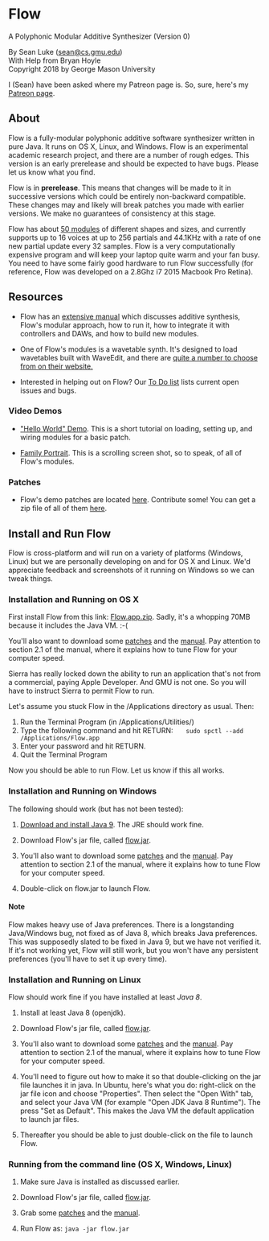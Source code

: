 # Flow 
A Polyphonic Modular Additive Synthesizer (Version 0)
 
By Sean Luke (sean@cs.gmu.edu) \
With Help from Bryan Hoyle \
Copyright 2018 by George Mason University

I (Sean) have been asked where my Patreon page is.  So, sure, here's my <a href="https://www.patreon.com/SeanLuke">Patreon page</a>.


## About

Flow is a fully-modular polyphonic additive software synthesizer written in pure Java.  It runs on OS X, Linux, and Windows.
Flow is an experimental academic research project, and there are a number of rough edges.  This version is an early prerelease 
and should be expected to have bugs.  Please let us know what you find.

Flow is in **prerelease**.  This means that changes will be made to it in successive versions which could be entirely non-backward
compatible.  These changes may and likely will break patches you made with earlier versions.  We make no guarantees of 
consistency at this stage.

Flow has about [50 modules](https://www.youtube.com/watch?v=TClQupjaBHE) of different shapes and sizes, and currently supports up to 16 voices at up to 256 partials and 44.1KHz with a rate of one new partial update every 32 samples.  Flow is a very computationally expensive program and will keep your laptop 
quite warm and your fan busy.  You need to have some fairly good hardware to run Flow successfully (for reference, Flow was 
developed on a 2.8Ghz i7 2015 Macbook Pro Retina).

## Resources

* Flow has an [extensive manual](https://cs.gmu.edu/~eclab/projects/flow/flow.pdf) which discusses additive synthesis, Flow's modular approach, how to run it, how to integrate it with controllers and DAWs, and how to build new modules.

* One of Flow's modules is a wavetable synth.  It's designed to load wavetables built with WaveEdit, and there are [quite a number to choose from on their website.](https://waveeditonline.com/)

* Interested in helping out on Flow?  Our [To Do list](TODO.md) lists current open issues and bugs.

### Video Demos
* ["Hello World" Demo](https://www.youtube.com/watch?v=w3aao8Sp0sQ).  This is a short tutorial on loading, setting up, and wiring modules for a basic patch.

* [Family Portrait](https://www.youtube.com/watch?v=TClQupjaBHE).  This is a scrolling screen shot, so to speak, of all of Flow's modules.

### Patches

* Flow's demo patches are located [here](flow/patches).   Contribute some!   You can get a zip file of all of them [here](https://github.com/eclab/flow/raw/master/flow/patches.zip).

## Install and Run Flow

Flow is cross-platform and will run on a variety of platforms (Windows, Linux) but we are personally developing on and for
OS X and Linux. We'd appreciate feedback and screenshots of it running on Windows so we can tweak things.


### Installation and Running on OS X 

First install Flow from this link: [Flow.app.zip](https://cs.gmu.edu/~eclab/projects/flow/Flow.app.zip). 
Sadly, it's a whopping 70MB because it includes the Java VM.  :-(

You'll also want to download some [patches](flow/patches) and the [manual](https://cs.gmu.edu/~eclab/projects/flow/flow.pdf).  Pay attention to section 2.1 of the manual, where it explains how to tune Flow for your computer speed.  

Sierra has really locked down the ability to run an application that's not from a commercial, paying Apple Developer.  And GMU is not one.  So you will have to instruct Sierra to permit Flow to run.

Let's assume you stuck Flow in the /Applications directory as usual.  Then:

1. Run the Terminal Program (in /Applications/Utilities/)
2. Type the following command and hit RETURN: `   sudo spctl --add /Applications/Flow.app`
4. Enter your password and hit RETURN.
5. Quit the Terminal Program

Now you should be able to run Flow.  Let us know if this all works.


### Installation and Running on Windows

The following should work (but has not been tested):

1. [Download and install Java 9](https://www.oracle.com/technetwork/java/javase/downloads).  The JRE should work fine.

2. Download Flow's jar file, called [flow.jar](https://cs.gmu.edu/~eclab/projects/flow/flow.jar).

3. You'll also want to download some [patches](flow/patches) and the [manual](https://cs.gmu.edu/~eclab/projects/flow/flow.pdf).  Pay attention to section 2.1 of the manual, where it explains how to tune Flow for your computer speed.

4. Double-click on flow.jar to launch Flow.

#### Note

Flow makes heavy use of Java preferences.  There is a longstanding Java/Windows bug, not fixed as of Java 8, which breaks Java preferences.  This was supposedly slated to be fixed in Java 9, but we have not verified it.  If it's not working yet, Flow will still work, but you won't have any persistent preferences (you'll have to set it up every time).


### Installation and Running on Linux

Flow should work fine if you have installed at least *Java 8*.

1. Install at least Java 8 (openjdk).

2. Download Flow's jar file, called [flow.jar](https://cs.gmu.edu/~eclab/projects/flow/flow.jar).

3. You'll also want to download some [patches](flow/patches) and the [manual](https://cs.gmu.edu/~eclab/projects/flow/flow.pdf).  Pay attention to section 2.1 of the manual, where it explains how to tune Flow for your computer speed.

4. You'll need to figure out how to make it so that double-clicking on the jar file launches it in java.  In Ubuntu, here's what you do: right-click on the jar file icon and choose "Properties".  Then select the "Open With" tab, and select your Java VM (for example "Open JDK Java 8 Runtime").  The press "Set as Default".  This makes the Java VM the default application to launch jar files.

5. Thereafter you should be able to just double-click on the file to launch Flow.


### Running from the command line (OS X, Windows, Linux)

1. Make sure Java is installed as discussed earlier.

2. Download Flow's jar file, called [flow.jar](https://cs.gmu.edu/~eclab/projects/flow/flow.jar).

3. Grab some [patches](flow/patches) and the [manual](https://cs.gmu.edu/~eclab/projects/flow/flow.pdf).  

4. Run Flow as:   `java -jar flow.jar`



